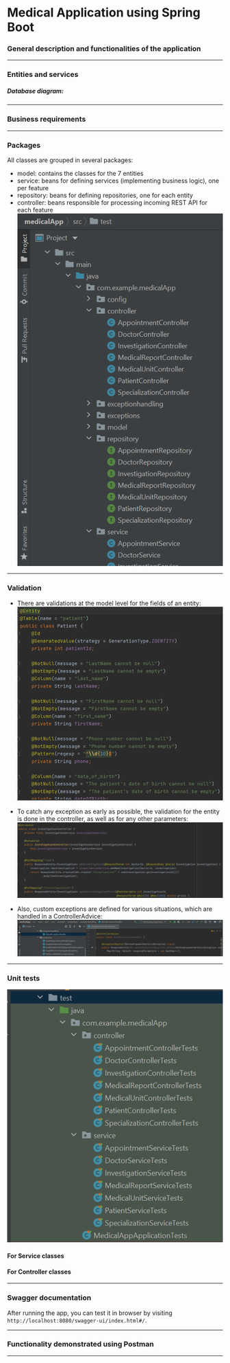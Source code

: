 # Medical Application using Spring Boot

### General description and functionalities of the application

----  

### Entities and services

##### Database diagram:

----

### Business requirements

----

### Packages
All classes are grouped in several packages:
- model: contains the classes for the 7 entities
- service: beans for defining services (implementing business logic), one per feature
- repository: beans for defining repositories, one for each entity
- controller: beans responsible for processing incoming REST API for each feature
![img_1.png](img/img_1.png)

----

### Validation
- There are validations at the model level for the fields of an entity:
![img_4.png](img/img_4.png)   
    

- To catch any exception as early as possible, the validation for the entity is done in the controller, as well as for any other parameters:
![img_5.png](img/img_5.png)


- Also, custom exceptions are defined for various situations, which are handled in a ControllerAdvice:
![img_3.png](img/img_3.png)

----

### Unit tests
![img_2.png](img/img_2.png)

#### For Service classes

#### For Controller classes

----

### Swagger documentation

After running the app, you can test it in browser by visiting `http://localhost:8080/swagger-ui/index.html#/`.

----

### Functionality demonstrated using Postman

----

